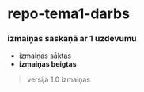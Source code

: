 ﻿# repo-tema1-darbs

### izmaiņas saskaņā ar 1 uzdevumu
* izmaiņas sāktas
*  **izmaiņas beigtas**

> versija 1.0 izmaiņas